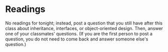 # Readings

No readings for tonight; instead, post a question that you still have after this class about inheritance, interfaces, or object-oriented design. Then, answer one of your classmates' questions. (If you are the first person to post a question, you do not need to come back and answer someone else's question.)
